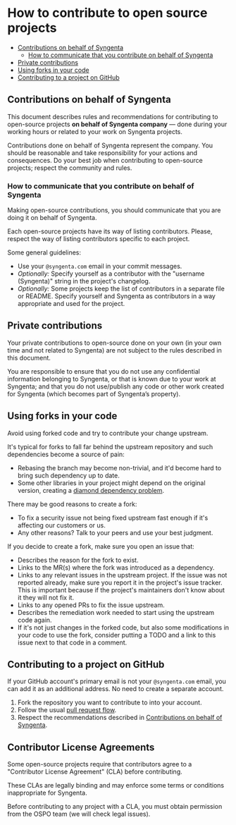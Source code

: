# How to contribute to open source projects

- [Contributions on behalf of Syngenta](#contributions-on-behalf-of-syngenta)
  - [How to communicate that you contribute on behalf of Syngenta](#how-to-communicate-that-you-contribute-on-behalf-of-syngenta)
- [Private contributions](#private-contributions)
- [Using forks in your code](#using-forks-in-your-code)
- [Contributing to a project on GitHub](#contributing-to-a-project-on-github)

## Contributions on behalf of Syngenta

This document describes rules and recommendations for contributing to open-source projects **on behalf of Syngenta company** — done during your working hours or related to your work on Syngenta projects.

Contributions done on behalf of Syngenta represent the company. You should be reasonable and take responsibility for your actions and consequences. Do your best job when contributing to open-source projects; respect the community and rules.

### How to communicate that you contribute on behalf of Syngenta

Making open-source contributions, you should communicate that you are doing it on behalf of Syngenta.

Each open-source projects have its way of listing contributors. Please, respect the way of listing contributors specific to each project.

Some general guidelines:

- Use your `@syngenta.com` email in your commit messages.
- _Optionally:_ Specify yourself as a contributor with the "username (Syngenta)" string in the project's changelog.
- _Optionally:_ Some projects keep the list of contributors in a separate file or README. Specify yourself and Syngenta as contributors in a way appropriate and used for the project.

## Private contributions

Your private contributions to open-source done on your own (in your own time and not related to Syngenta) are not subject to the rules described in this document.

You are responsible to ensure that you do not use any confidential information belonging to Syngenta, or that is known due to your work at Syngenta; and that you do not use/publish any code or other work created for Syngenta (which becomes part of Syngenta’s property).

## Using forks in your code

Avoid using forked code and try to contribute your change upstream.

It's typical for forks to fall far behind the upstream repository and such dependencies become a source of pain:

- Rebasing the branch may become non-trivial, and it'd become hard to bring such dependency up to date.
- Some other libraries in your project might depend on the original version, creating a [diamond dependency problem](https://en.wikipedia.org/wiki/Dependency_hell).

There may be good reasons to create a fork:

- To fix a security issue not being fixed upstream fast enough if it's affecting our customers or us.
- Any other reasons? Talk to your peers and use your best judgment.

If you decide to create a fork, make sure you open an issue that:

- Describes the reason for the fork to exist.
- Links to the MR(s) where the fork was introduced as a dependency.
- Links to any relevant issues in the upstream project. If the issue was not reported already, make sure you report it in the project's issue tracker. This is important because if the project's maintainers don't know about it they will not fix it.
- Links to any opened PRs to fix the issue upstream.
- Describes the remediation work needed to start using the upstream code again.
- If it's not just changes in the forked code, but also some modifications in your code to use the fork, consider putting a TODO and a link to this issue next to that code in a comment.

## Contributing to a project on GitHub

If your GitHub account's primary email is not your `@syngenta.com` email, you can add it as an additional address. No need to create a separate account.

1. Fork the repository you want to contribute to into your account.
2. Follow the usual [pull request flow](https://help.github.com/en/github/collaborating-with-issues-and-pull-requests/creating-a-pull-request-from-a-fork).
3. Respect the recommendations described in [Contributions on behalf of Syngenta](#contributions-on-behalf-of-syngenta).

## Contributor License Agreements

Some open-source projects require that contributors agree to a "Contributor License Agreement" (CLA) before contributing.

These CLAs are legally binding and may enforce some terms or conditions inappropriate for Syngenta.

Before contributing to any project with a CLA, you must obtain permission from the OSPO team (we will check legal issues).
